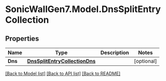 # SonicWallGen7.Model.DnsSplitEntryCollection

## Properties

Name | Type | Description | Notes
------------ | ------------- | ------------- | -------------
**Dns** | [**DnsSplitEntryCollectionDns**](DnsSplitEntryCollectionDns.md) |  | [optional] 

[[Back to Model list]](../README.md#documentation-for-models) [[Back to API list]](../README.md#documentation-for-api-endpoints) [[Back to README]](../README.md)


